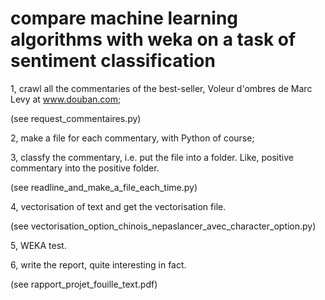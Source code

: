 # compare machine learning algorithms with weka on a task of sentiment classification
1, crawl all the commentaries of the best-seller, Voleur d'ombres de Marc Levy at www.douban.com;

(see request_commentaires.py)

2, make a file for each commentary, with Python of course;

3, classfy the commentary, i.e. put the file into a folder. Like, positive commentary into the positive folder.

(see readline_and_make_a_file_each_time.py)

4, vectorisation of text and get the vectorisation file. 

(see vectorisation_option_chinois_nepaslancer_avec_character_option.py)

5, WEKA test.

6, write the report, quite interesting in fact.

(see rapport_projet_fouille_text.pdf)
